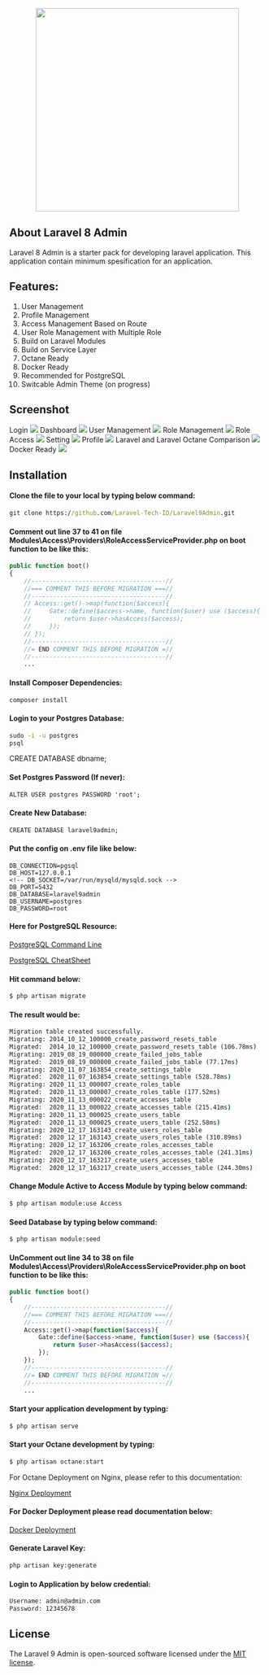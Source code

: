 <p align="center"><a href="https://laravel.com" target="_blank"><img src="https://raw.githubusercontent.com/Laravel-Tech-ID/Laravel9Admin/master/public/images/Laravel%209%20Admin.png" width="400"></a></p>

<p align="center">

</p>

## About Laravel 8 Admin
Laravel 8 Admin is a starter pack for developing laravel application. This application contain minimum spesification for an application.

## Features:
1. User Management
2. Profile Management
3. Access Management Based on Route
4. User Role Management with Multiple Role
5. Build on Laravel Modules
6. Build on Service Layer
7. Octane Ready
8. Docker Ready
9. Recommended for PostgreSQL
10. Switcable Admin Theme (on progress)

## Screenshot
Login
<img src="https://raw.githubusercontent.com/Laravel-Tech-ID/Laravel9Admin/master/public/images/Login.png">
Dashboard
<img src="https://raw.githubusercontent.com/Laravel-Tech-ID/Laravel9Admin/master/public/images/Dashboard.png">
User Management
<img src="https://raw.githubusercontent.com/Laravel-Tech-ID/Laravel9Admin/master/public/images/User%20Management.png">
Role Management
<img src="https://raw.githubusercontent.com/Laravel-Tech-ID/Laravel9Admin/master/public/images/Role%20Management.png">
Role Access
<img src="https://raw.githubusercontent.com/Laravel-Tech-ID/Laravel9Admin/master/public/images/Role%20Access.png">
Setting
<img src="https://raw.githubusercontent.com/Laravel-Tech-ID/Laravel9Admin/master/public/images/Setting.png">
Profile
<img src="https://raw.githubusercontent.com/Laravel-Tech-ID/Laravel9Admin/master/public/images/Profile.png">
Laravel and Laravel Octane Comparison
<img src="https://raw.githubusercontent.com/Laravel-Tech-ID/Laravel9Admin/master/public/images/Laravel%20Octane.png">
Docker Ready
<img src="https://raw.githubusercontent.com/Laravel-Tech-ID/Laravel9Admin/master/public/images/Docker.png">

## Installation
#### Clone the file to your local by typing below command:
```cmd
git clone https://github.com/Laravel-Tech-ID/Laravel9Admin.git
```
#### Comment out line 37 to 41 on file Modules\Access\Providers\RoleAccessServiceProvider.php on boot function to be like this:
```php
public function boot()
{
    //-------------------------------------//
    //=== COMMENT THIS BEFORE MIGRATION ===//
    //-------------------------------------//
    // Access::get()->map(function($access){
    //     Gate::define($access->name, function($user) use ($access){
    //         return $user->hasAccess($access);
    //     });
    // });
    //-------------------------------------//
    //= END COMMENT THIS BEFORE MIGRATION =//
    //-------------------------------------//
    ...
```
#### Install Composer Dependencies:
```cmd
composer install
```
#### Login to your Postgres Database:
```cmd
sudo -i -u postgres
psql
```
CREATE DATABASE dbname;
#### Set Postgres Password (If never):
```cmd
ALTER USER postgres PASSWORD 'root';
```
#### Create New Database:
```cmd
CREATE DATABASE laravel9admin;
```
#### Put the config on .env file like below:
```
DB_CONNECTION=pgsql
DB_HOST=127.0.0.1
<!-- DB_SOCKET=/var/run/mysqld/mysqld.sock -->
DB_PORT=5432
DB_DATABASE=laravel9admin
DB_USERNAME=postgres
DB_PASSWORD=root

```
#### Here for PostgreSQL Resource:
<a href="https://www.postgresqltutorial.com/psql-commands/">PostgreSQL Command Line</a>

<a href="https://www.postgresqltutorial.com/wp-content/uploads/2018/03/PostgreSQL-Cheat-Sheet.pdf">PostgreSQL CheatSheet</a>
#### Hit command below:
```cmd
$ php artisan migrate
```
#### The result would be:
```cmd
Migration table created successfully.
Migrating: 2014_10_12_100000_create_password_resets_table
Migrated:  2014_10_12_100000_create_password_resets_table (106.78ms)
Migrating: 2019_08_19_000000_create_failed_jobs_table
Migrated:  2019_08_19_000000_create_failed_jobs_table (77.17ms)
Migrating: 2020_11_07_163854_create_settings_table
Migrated:  2020_11_07_163854_create_settings_table (528.78ms)
Migrating: 2020_11_13_000007_create_roles_table
Migrated:  2020_11_13_000007_create_roles_table (177.52ms)
Migrating: 2020_11_13_000022_create_accesses_table
Migrated:  2020_11_13_000022_create_accesses_table (215.41ms)
Migrating: 2020_11_13_000025_create_users_table
Migrated:  2020_11_13_000025_create_users_table (252.58ms)
Migrating: 2020_12_17_163143_create_users_roles_table
Migrated:  2020_12_17_163143_create_users_roles_table (310.89ms)
Migrating: 2020_12_17_163206_create_roles_accesses_table
Migrated:  2020_12_17_163206_create_roles_accesses_table (241.31ms)
Migrating: 2020_12_17_163217_create_users_accesses_table
Migrated:  2020_12_17_163217_create_users_accesses_table (244.30ms)
```
#### Change Module Active to Access Module by typing below command:
```cmd
$ php artisan module:use Access
```
#### Seed Database by typing below command:
```cmd
$ php artisan module:seed
```
#### UnComment out line 34 to 38 on file Modules\Access\Providers\RoleAccessServiceProvider.php on boot function to be like this:
```php
public function boot()
{
    //-------------------------------------//
    //=== COMMENT THIS BEFORE MIGRATION ===//
    //-------------------------------------//
    Access::get()->map(function($access){
        Gate::define($access->name, function($user) use ($access){
            return $user->hasAccess($access);
        });
    });
    //-------------------------------------//
    //= END COMMENT THIS BEFORE MIGRATION =//
    //-------------------------------------//
    ...
```
#### Start your application development by typing:
```cmd
$ php artisan serve
```
#### Start your Octane development by typing:
```cmd
$ php artisan octane:start
```
For Octane Deployment on Nginx, please refer to this documentation:

<a href="https://laravel.com/docs/9.x/octane#serving-your-application-via-nginx">Nginx Deployment</a>
#### For Docker Deployment please read documentation below:
<a href="https://github.com/Laravel-Tech-ID/laravel-octane-dockerfile">Docker Deployment</a>

#### Generate Laravel Key:
```cmd
php artisan key:generate
```
#### Login to Application by below credential:
```cmd
Username: admin@admin.com
Password: 12345678
```
## License

The Laravel 9 Admin is open-sourced software licensed under the [MIT license](https://opensource.org/licenses/MIT).
